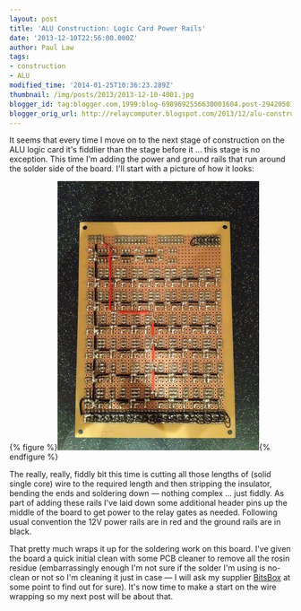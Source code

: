 ```yaml
---
layout: post
title: 'ALU Construction: Logic Card Power Rails'
date: '2013-12-10T22:56:00.000Z'
author: Paul Law
tags:
- construction
- ALU
modified_time: '2014-01-25T10:36:23.289Z'
thumbnail: /img/posts/2013/2013-12-10-4001.jpg
blogger_id: tag:blogger.com,1999:blog-6989692556630001604.post-2942050129443169944
blogger_orig_url: http://relaycomputer.blogspot.com/2013/12/alu-construction-logic-card-power-rails.html
---
```


It seems that every time I move on to the next stage of construction on the 
ALU logic card it's fiddlier than the stage before it ... this stage is no 
exception. This time I'm adding the power and ground rails that run around the 
solder side of the board. I'll start with a picture of how it looks:

{% figure %}![ALU Logic Card (solder side)](/img/posts/2013/2013-12-10-0004.jpg){% endfigure %}

The 
really, really, fiddly bit this time is cutting all those lengths of (solid 
single core) wire to the required length and then stripping the insulator, 
bending the ends and soldering down — nothing complex ... just fiddly. As part 
of adding these rails I've laid down some additional header pins up the middle 
of the board to get power to the relay gates as needed. Following usual 
convention the 12V power rails are in red and the ground rails are in 
black.

That pretty much wraps it up for the soldering work on this 
board. I've given the board a quick initial clean with some PCB cleaner to 
remove all the rosin residue (embarrassingly enough I'm not sure if the solder 
I'm using is no-clean or not so I'm cleaning it just in case — I will ask my 
supplier [BitsBox](http://www.bitsbox.co.uk/) at 
some point to find out for sure). It's now time to make a start on the wire 
wrapping so my next post will be about that. 
